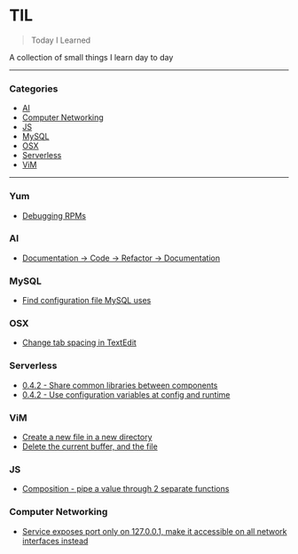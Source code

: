 # TIL

> Today I Learned

A collection of small things I learn day to day

---

### Categories

* [AI](#ai)
* [Computer Networking](#computer-networking)
* [JS](#js)
* [MySQL](#mysql)
* [OSX](#osx)
* [Serverless](#serverless)
* [ViM](#vim)
---

### Yum
- [Debugging RPMs](yum/debugging-rpm.md)

### AI

- [Documentation -> Code -> Refactor -> Documentation](AI/documentation-to-code-to-documentation-cycle.md)

### MySQL

- [Find configuration file MySQL uses](mysql/find-configuration-file.md)

### OSX

- [Change tab spacing in TextEdit](osx/change-tab-spacing-in-textedit.md)

### Serverless

- [0.4.2 - Share common libraries between components](serverless/share-common-libraries-between-components.md)
- [0.4.2 - Use configuration variables at config and runtime](serverless/use-configuration-variables-at-config-and-runtime.md)

### ViM

- [Create a new file in a new directory](vim/create-a-new-file-in-a-new-directory.md)
- [Delete the current buffer, and the file](vim/delete-the-current-buffer-and-the-file.md)

### JS

- [Composition - pipe a value through 2 separate functions](js/pipe-a-value-through-2-separate-functions.md)

### Computer Networking

- [Service exposes port only on 127.0.0.1, make it accessible on all network interfaces instead](networking/export-port-to-all-interfaces.md)
